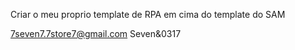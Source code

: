 Criar o meu proprio template de RPA em cima do template do SAM


7seven7.7store7@gmail.com
Seven&0317